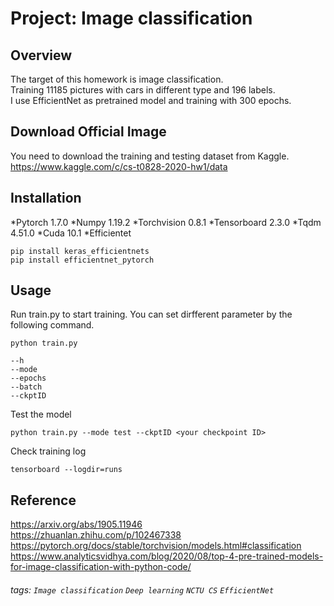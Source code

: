 # Project: Image classification

## Overview
The target of this homework is image classification.  
Training 11185 pictures with cars in different type and 196 labels.   
I use EfficientNet as pretrained model and training with 300 epochs.  

## Download Official Image
You need to download the training and testing dataset from Kaggle.  
https://www.kaggle.com/c/cs-t0828-2020-hw1/data  

## Installation
*Pytorch 1.7.0
*Numpy 1.19.2
*Torchvision 0.8.1
*Tensorboard 2.3.0
*Tqdm 4.51.0
*Cuda 10.1
*Efficientet
```
pip install keras_efficientnets
pip install efficientnet_pytorch
``` 
## Usage
Run train.py to start training. You can set dirfferent parameter by the following command.  
```
python train.py

--h
--mode
--epochs
--batch
--ckptID
```

Test the model  
```
python train.py --mode test --ckptID <your checkpoint ID>
```

Check training log  
```
tensorboard --logdir=runs
```
## Reference
https://arxiv.org/abs/1905.11946  
https://zhuanlan.zhihu.com/p/102467338  
https://pytorch.org/docs/stable/torchvision/models.html#classification  
https://www.analyticsvidhya.com/blog/2020/08/top-4-pre-trained-models-for-image-classification-with-python-code/  

###### tags: `Image classification` `Deep learning` `NCTU CS` `EfficientNet`

